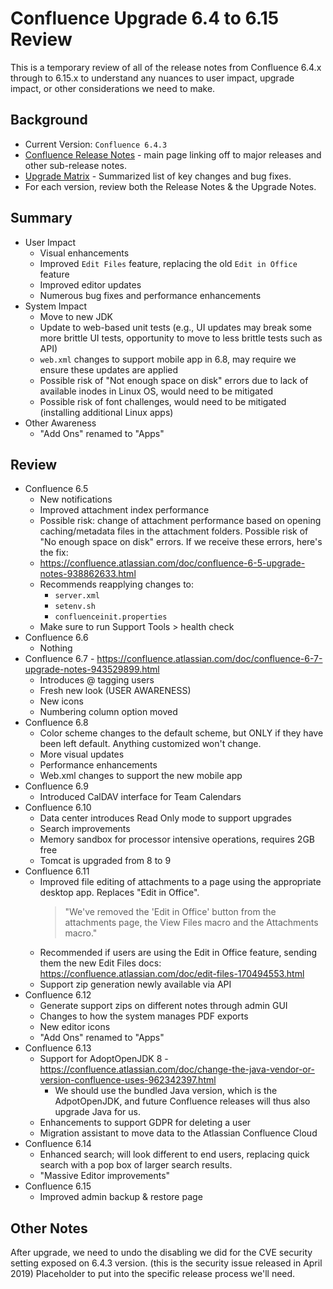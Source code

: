 # Confluence Upgrade 6.4 to 6.15 Review

This is a temporary review of all of the release notes from Confluence 6.4.x through to 6.15.x to understand any nuances to user impact, upgrade impact, or other considerations we need to make.

## Background

* Current Version: `Confluence 6.4.3`
* [Confluence Release Notes](https://confluence.atlassian.com/doc/confluence-release-notes-327.html) - main page linking off to major releases and other sub-release notes.
* [Upgrade Matrix](https://confluence.atlassian.com/doc/confluence-upgrade-matrix-960695895.html) - Summarized list of key changes and bug fixes.
* For each version, review both the Release Notes & the Upgrade Notes.

## Summary

* User Impact
  * Visual enhancements
  * Improved `Edit Files` feature, replacing the old `Edit in Office` feature
  * Improved editor updates
  * Numerous bug fixes and performance enhancements
* System Impact
  * Move to new JDK
  * Update to web-based unit tests (e.g., UI updates may break some more brittle UI tests, opportunity to move to less brittle tests such as API)
  * `web.xml` changes to support mobile app in 6.8, may require we ensure these updates are applied
  * Possible risk of "Not enough space on disk" errors due to lack of available inodes in Linux OS, would need to be mitigated
  * Possible risk of font challenges, would need to be mitigated (installing additional Linux apps)
* Other Awareness
  * "Add Ons" renamed to "Apps"

## Review

* Confluence 6.5
  * New notifications
  * Improved attachment index performance
  * Possible risk: change of attachment performance based on opening caching/metadata files in the attachment folders.  Possible risk of "No enough space on disk" errors. If we receive these errors, here's the fix:
  * https://confluence.atlassian.com/doc/confluence-6-5-upgrade-notes-938862633.html
  * Recommends reapplying changes to:
    * `server.xml`
    * `setenv.sh`
    * `confluenceinit.properties`
  * Make sure to run Support Tools > health check
* Confluence 6.6
  * Nothing
* Confluence 6.7 - https://confluence.atlassian.com/doc/confluence-6-7-upgrade-notes-943529899.html
  * Introduces @ tagging users
  * Fresh new look (USER AWARENESS)
  * New icons
  * Numbering column option moved
* Confluence 6.8
  * Color scheme changes to the default scheme, but ONLY if they have been left default. Anything customized won't change.
  * More visual updates
  * Performance enhancements
  * Web.xml changes to support the new mobile app
* Confluence 6.9
  * Introduced CalDAV interface for Team Calendars
* Confluence 6.10
  * Data center introduces Read Only mode to support upgrades
  * Search improvements
  * Memory sandbox for processor intensive operations, requires 2GB free
  * Tomcat is upgraded from 8 to 9
* Confluence 6.11
  * Improved file editing of attachments to a page using the appropriate desktop app.  Replaces "Edit in Office".
    > "We've removed the 'Edit in Office' button from the attachments page, the View Files macro and the Attachments macro."
  * Recommended if users are using the Edit in Office feature, sending them the new Edit Files docs: https://confluence.atlassian.com/doc/edit-files-170494553.html
  * Support zip generation newly available via API
* Confluence 6.12
  * Generate support zips on different notes through admin GUI
  * Changes to how the system manages PDF exports
  * New editor icons
  * "Add Ons" renamed to "Apps"
* Confluence 6.13
  * Support for AdoptOpenJDK 8 - https://confluence.atlassian.com/doc/change-the-java-vendor-or-version-confluence-uses-962342397.html
    * We should use the bundled Java version, which is the AdpotOpenJDK, and future Confluence releases will thus also upgrade Java for us.
  * Enhancements to support GDPR for deleting a user
  * Migration assistant to move data to the Atlassian Confluence Cloud
* Confluence 6.14
  * Enhanced search; will look different to end users, replacing quick search with a pop box of larger search results.
  * "Massive Editor improvements"
* Confluence 6.15
  * Improved admin backup & restore page

## Other Notes

After upgrade, we need to undo the disabling we did for the CVE security setting exposed on 6.4.3 version.
(this is the security issue released in April 2019) Placeholder to put into the specific release process we'll need.
